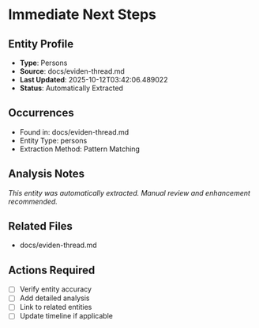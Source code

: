 # Immediate Next Steps

## Entity Profile
- **Type**: Persons
- **Source**: docs/eviden-thread.md
- **Last Updated**: 2025-10-12T03:42:06.489022
- **Status**: Automatically Extracted

## Occurrences
- Found in: docs/eviden-thread.md
- Entity Type: persons
- Extraction Method: Pattern Matching

## Analysis Notes
*This entity was automatically extracted. Manual review and enhancement recommended.*

## Related Files
- docs/eviden-thread.md

## Actions Required
- [ ] Verify entity accuracy
- [ ] Add detailed analysis
- [ ] Link to related entities
- [ ] Update timeline if applicable
